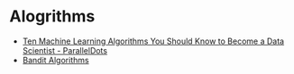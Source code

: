# Alogrithms

* [Ten Machine Learning Algorithms You Should Know to Become a Data Scientist - ParallelDots](https://blog.paralleldots.com/data-science/machine-learning/ten-machine-learning-algorithms-know-become-data-scientist/)
* [Bandit Algorithms](http://banditalgs.com/)


